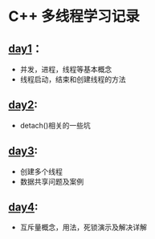 #  C++ 多线程学习记录
## [day1](https://github.com/mei123hao/cpp_multithread/blob/master/test1/README.md)：
* 并发，进程，线程等基本概念
* 线程启动，结束和创建线程的方法
## [day2](https://github.com/mei123hao/cpp_multithread/blob/master/test2/README.md):
* detach()相关的一些坑
## [day3](https://github.com/mei123hao/cpp_multithread/blob/master/test3/README.md):
* 创建多个线程
* 数据共享问题及案例
## [day4](https://github.com/mei123hao/cpp_multithread/blob/master/test4/README.md):
* 互斥量概念，用法，死锁演示及解决详解
